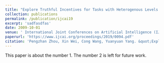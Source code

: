 ```yaml
---
title: "Explore Truthful Incentives for Tasks with Heterogenous Levels of Difficulty in the Sharing Economy"
collection: publications
permalink: /publication/ijcai19
excerpt: 'sadfasdfas'
date: 2009-10-01
venue: ' International Joint Conferences on Artificial Intelligence (IJCAI)'
paperurl: 'https://www.ijcai.org/proceedings/2019/0094.pdf'
citation: 'Pengzhan Zhou, Xin Wei, Cong Wang, Yuanyuan Yang. &quot;Explore Truthful Incentives for Tasks with Heterogenous Levels of Difficulty in the Sharing Economy.&quot; <i>IJCAI'19</i>.'
---
```

This paper is about the number 1. The number 2 is left for future work.

